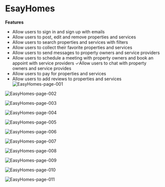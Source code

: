 # EsayHomes

**Features**
- Allow users to sign in and sign up with emails
- Allow users to post, edit and remove properties and services
- Allow users to search properties and services with filters
- Allow users to collect their favorite properties and services
- Allow users to send messages to property owners and service providers
- Allow users to schedule a meeting with property owners and book an appoint with service providers ✓Allow users to chat with property owners and service provides
- Allow users to pay for properties and services
- Allow users to add reviews to properties and services
![EasyHomes-page-001](https://user-images.githubusercontent.com/33790237/206977066-015b1915-955e-4d31-b2ed-869f3b09fab3.jpg)

![EasyHomes-page-002](https://user-images.githubusercontent.com/33790237/206977067-6d9b9b48-1137-4300-a322-a605e6d80376.jpg)

![EasyHomes-page-003](https://user-images.githubusercontent.com/33790237/206977069-db48a869-fc60-43e5-972d-d41169f9d6df.jpg)

![EasyHomes-page-004](https://user-images.githubusercontent.com/33790237/206977071-f754edc5-984e-4614-9283-e307668be833.jpg)

![EasyHomes-page-005](https://user-images.githubusercontent.com/33790237/206977072-dc0a9a86-0358-45d2-8a03-a1036f0aed0c.jpg)

![EasyHomes-page-006](https://user-images.githubusercontent.com/33790237/206977075-98c7647b-2301-46b9-9d69-bee9891fde0b.jpg)

![EasyHomes-page-007](https://user-images.githubusercontent.com/33790237/206977077-bcc69ed7-98e2-41d5-8eca-98e71076c4e8.jpg)

![EasyHomes-page-008](https://user-images.githubusercontent.com/33790237/206977078-c94013fd-b809-4c65-a8a8-7011659c03b3.jpg)

![EasyHomes-page-009](https://user-images.githubusercontent.com/33790237/206977079-5d4096cd-6f57-4582-b04b-25544655902c.jpg)

![EasyHomes-page-010](https://user-images.githubusercontent.com/33790237/206977080-d0bde6d8-488c-4819-93a7-99a682de29db.jpg)

![EasyHomes-page-011](https://user-images.githubusercontent.com/33790237/206977081-1539fa79-8f93-47d8-8902-a44a772c50f6.jpg)

